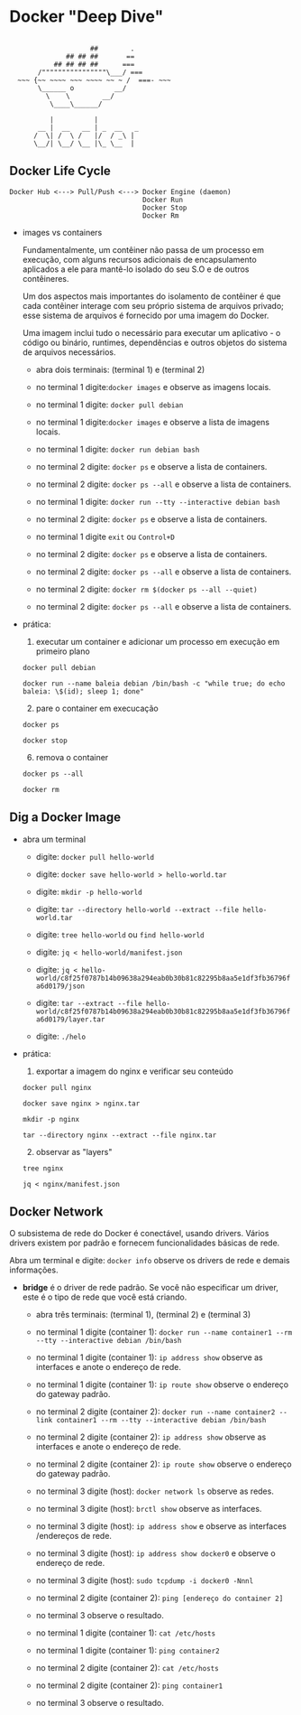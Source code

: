 
Docker "Deep Dive"
===

```

                    ##        .
              ## ## ##       ==
           ## ## ## ##      ===
       /""""""""""""""""\___/ ===
  ~~~ {~~ ~~~~ ~~~ ~~~~ ~~ ~ /  ===- ~~~
       \______ o          __/
         \    \        __/
          \____\______/

          |          |
       __ |  __   __ | _  __   _
      /  \| /  \ /   |/  / _\ |
      \__/| \__/ \__ |\_ \__  |
```

## Docker Life Cycle

```
Docker Hub <---> Pull/Push <---> Docker Engine (daemon)
                                 Docker Run
                                 Docker Stop
                                 Docker Rm
```

* images vs containers

    Fundamentalmente, um contêiner não passa de um processo em execução, com alguns recursos adicionais de encapsulamento aplicados a ele para mantê-lo isolado do seu S.O e de outros contêineres.

    Um dos aspectos mais importantes do isolamento de contêiner é que cada contêiner interage com seu próprio sistema de arquivos privado; esse sistema de arquivos é fornecido por uma imagem do Docker.

    Uma imagem inclui tudo o necessário para executar um aplicativo - o código ou binário, runtimes, dependências e outros objetos do sistema de arquivos necessários.

    * abra dois terminais: (terminal 1) e (terminal 2)

    * no terminal 1 digite:`docker images` e observe as imagens locais.

    * no terminal 1 digite: `docker pull debian`

    * no terminal 1 digite:`docker images` e observe a lista de imagens locais.

    * no terminal 1 digite: `docker run debian bash`

    * no terminal 2 digite: `docker ps` e observe a lista de containers.

    * no terminal 2 digite: `docker ps --all` e observe a lista de containers.

    * no terminal 1 digite: `docker run --tty --interactive debian bash`

    * no terminal 2 digite: `docker ps` e observe a lista de containers.

    * no terminal 1 digite `exit` ou `Control+D`

    * no terminal 2 digite: `docker ps` e observe a lista de containers.

    * no terminal 2 digite: `docker ps --all` e observe a lista de containers.

    * no terminal 2 digite: `docker rm $(docker ps --all --quiet)`

    * no terminal 2 digite: `docker ps --all` e observe a lista de containers.

* prática:

    1. executar um container e adicionar um processo em execução em primeiro plano

    `docker pull debian`

    `docker run --name baleia debian /bin/bash -c "while true; do echo baleia: \$(id); sleep 1; done"`

    2. pare o container em execucação

    `docker ps`

    `docker stop`

    6. remova o container

    `docker ps --all`

    `docker rm`

## Dig a Docker Image

* abra um terminal

    * digite: `docker pull hello-world`

    * digite: `docker save hello-world > hello-world.tar`

    * digite: `mkdir -p hello-world`

    * digite: `tar --directory hello-world --extract --file hello-world.tar`

    * digite: `tree hello-world` ou `find hello-world`

    * digite: `jq < hello-world/manifest.json`

    * digite: `jq < hello-world/c8f25f0787b14b09638a294eab0b30b81c82295b8aa5e1df3fb36796fa6d0179/json`

    * digite: `tar --extract --file hello-world/c8f25f0787b14b09638a294eab0b30b81c82295b8aa5e1df3fb36796fa6d0179/layer.tar`

    * digite: `./helo`

*  prática:

    1. exportar a imagem do nginx e verificar seu conteúdo

    `docker pull nginx`

    `docker save nginx > nginx.tar`

    `mkdir -p nginx`

    `tar --directory nginx --extract --file nginx.tar`

    2. observar as "layers"

    `tree nginx`

    `jq < nginx/manifest.json`

## Docker Network

O subsistema de rede do Docker é conectável, usando drivers. Vários drivers existem por padrão e fornecem funcionalidades básicas de rede.

Abra um terminal e digite: `docker info` observe os drivers de rede e demais informações.

* **bridge** é o driver de rede padrão. Se você não especificar um driver, este é o tipo de rede que você está criando.

    * abra três terminais: (terminal 1), (terminal 2) e (terminal 3)

    * no terminal 1 digite (container 1): `docker run --name container1 --rm --tty --interactive debian /bin/bash`

    * no terminal 1 digite (container 1): `ip address show` observe as interfaces e anote o endereço de rede.

    * no terminal 1 digite (container 1): `ip route show` observe o endereço do gateway padrão.

    * no terminal 2 digite (container 2): `docker run --name container2 --link container1 --rm --tty --interactive debian /bin/bash`

    * no terminal 2 digite (container 2): `ip address show` observe as interfaces e anote o endereço de rede.

    * no terminal 2 digite (container 2): `ip route show` observe o endereço do gateway padrão.

    * no terminal 3 digite (host): `docker network ls` observe as redes.

    * no terminal 3 digite (host): `brctl show` observe as interfaces.

    * no terminal 3 digite (host): `ip address show` e observe as interfaces /endereços de rede.

    * no terminal 3 digite (host): `ip address show docker0` e observe o endereço de rede.

    * no terminal 3 digite (host): `sudo tcpdump -i docker0 -Nnnl`

    * no terminal 2 digite (container 2): `ping [endereço do container 2]`

    * no terminal 3 observe o resultado.

    * no terminal 1 digite (container 1): `cat /etc/hosts`

    * no terminal 1 digite (container 1): `ping container2`

    * no terminal 2 digite (container 2): `cat /etc/hosts`

    * no terminal 2 digite (container 2): `ping container1`

    * no terminal 3 observe o resultado.
